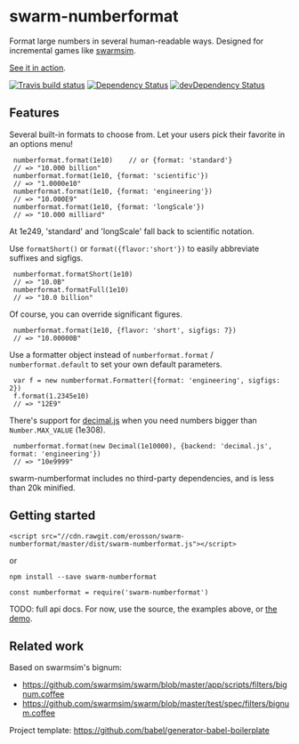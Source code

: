 # swarm-numberformat

Format large numbers in several human-readable ways. Designed for incremental games like [swarmsim](https://swarmsim.github.io).

[See it in action](https://jsbin.com/zadepad/edit?html,output).

[![Travis build status](http://img.shields.io/travis/erosson/swarm-numberformat.svg?style=flat)](https://travis-ci.org/erosson/swarm-numberformat)
[![Dependency Status](https://david-dm.org/erosson/swarm-numberformat.svg)](https://david-dm.org/erosson/swarm-numberformat)
[![devDependency Status](https://david-dm.org/erosson/swarm-numberformat/dev-status.svg)](https://david-dm.org/erosson/swarm-numberformat#info=devDependencies)

## Features

Several built-in formats to choose from. Let your users pick their favorite in an options menu! 

     numberformat.format(1e10)    // or {format: 'standard'}
     // => "10.000 billion"
     numberformat.format(1e10, {format: 'scientific'})
     // => "1.0000e10"
     numberformat.format(1e10, {format: 'engineering'})
     // => "10.000E9"
     numberformat.format(1e10, {format: 'longScale'})
     // => "10.000 milliard"

At 1e249, 'standard' and 'longScale' fall back to scientific notation.
     
Use `formatShort()` or `format({flavor:'short'})` to easily abbreviate suffixes and sigfigs.

     numberformat.formatShort(1e10)
     // => "10.0B"
     numberformat.formatFull(1e10)
     // => "10.0 billion"

Of course, you can override significant figures.

     numberformat.format(1e10, {flavor: 'short', sigfigs: 7})
     // => "10.00000B"
     
Use a formatter object instead of `numberformat.format` / `numberformat.default` to set your own default parameters. 

     var f = new numberformat.Formatter({format: 'engineering', sigfigs: 2})
     f.format(1.2345e10)
     // => "12E9"
     
There's support for [decimal.js](https://github.com/MikeMcl/decimal.js/) when you need numbers bigger than `Number.MAX_VALUE` (1e308).

     numberformat.format(new Decimal(1e10000), {backend: 'decimal.js', format: 'engineering'})
     // => "10e9999"

swarm-numberformat includes no third-party dependencies, and is less than 20k minified.

## Getting started

    <script src="//cdn.rawgit.com/erosson/swarm-numberformat/master/dist/swarm-numberformat.js"></script>

or

    npm install --save swarm-numberformat

    const numberformat = require('swarm-numberformat')

TODO: full api docs. For now, use the source, the examples above, or [the demo](https://jsbin.com/zadepad/edit?html,output).

## Related work

Based on swarmsim's bignum:
* https://github.com/swarmsim/swarm/blob/master/app/scripts/filters/bignum.coffee
* https://github.com/swarmsim/swarm/blob/master/test/spec/filters/bignum.coffee

Project template: https://github.com/babel/generator-babel-boilerplate

